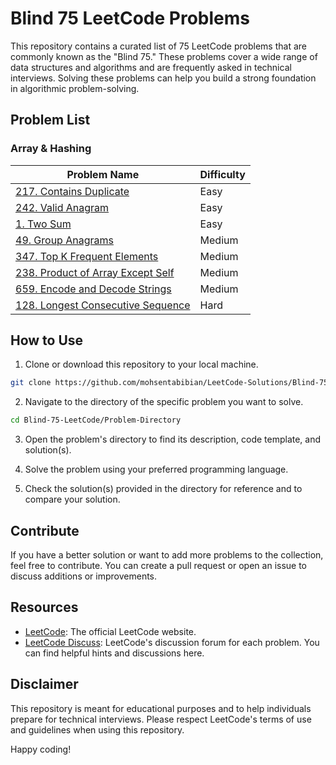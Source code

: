 # Blind 75 LeetCode Problems

This repository contains a curated list of 75 LeetCode problems that are commonly known as the "Blind 75." These problems cover a wide range of data structures and algorithms and are frequently asked in technical interviews. Solving these problems can help you build a strong foundation in algorithmic problem-solving.

## Problem List

### Array & Hashing

| Problem Name                                    | Difficulty |
| ----------------------------------------------- | ---------- |
| [217. Contains Duplicate](https://leetcode.com/problems/contains-duplicate/)                        | Easy       |
| [242. Valid Anagram](https://leetcode.com/problems/valid-anagram/)                                  | Easy       |
| [1. Two Sum](https://leetcode.com/problems/two-sum/)                                              | Easy       |
| [49. Group Anagrams](https://leetcode.com/problems/group-anagrams/)                                | Medium     |
| [347. Top K Frequent Elements](https://leetcode.com/problems/top-k-frequent-elements/)              | Medium     |
| [238. Product of Array Except Self](https://leetcode.com/problems/product-of-array-except-self/)    | Medium     |
| [659. Encode and Decode Strings](https://leetcode.com/problems/encode-and-decode-strings/)          | Medium     |
| [128. Longest Consecutive Sequence](https://leetcode.com/problems/longest-consecutive-sequence/)    | Hard       |

## How to Use

1. Clone or download this repository to your local machine.

```bash
git clone https://github.com/mohsentabibian/LeetCode-Solutions/Blind-75-LeetCode.git
```

2. Navigate to the directory of the specific problem you want to solve.

```bash
cd Blind-75-LeetCode/Problem-Directory
```

3. Open the problem's directory to find its description, code template, and solution(s).

4. Solve the problem using your preferred programming language.

5. Check the solution(s) provided in the directory for reference and to compare your solution.

## Contribute

If you have a better solution or want to add more problems to the collection, feel free to contribute. You can create a pull request or open an issue to discuss additions or improvements.

## Resources

- [LeetCode](https://leetcode.com/): The official LeetCode website.
- [LeetCode Discuss](https://leetcode.com/discuss/): LeetCode's discussion forum for each problem. You can find helpful hints and discussions here.

## Disclaimer

This repository is meant for educational purposes and to help individuals prepare for technical interviews. Please respect LeetCode's terms of use and guidelines when using this repository.

Happy coding!
